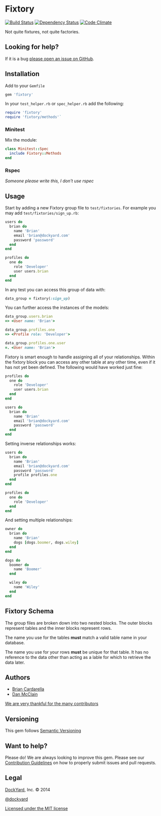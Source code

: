 # Fixtory #

[![Build Status](https://secure.travis-ci.org/dockyard/fixtory.png?branch=master)](http://travis-ci.org/dockyard/fixtory)
[![Dependency Status](https://gemnasium.com/dockyard/fixtory.png?travis)](https://gemnasium.com/dockyard/fixtory)
[![Code Climate](https://codeclimate.com/github/dockyard/fixtory.png)](https://codeclimate.com/github/dockyard/fixtory)

Not quite fixtures, not quite factories.

## Looking for help? ##

If it is a bug [please open an issue on
GitHub](https://github.com/dockyard/fixtory/issues).

## Installation ##

Add to your `Gemfile`

```ruby
gem 'fixtory'
```

In your `test_helper.rb` or `spec_helper.rb` add the following:

```ruby
require 'fixtory'
require 'fixtory/methods'`
```

### Minitest

Mix the module:

```ruby
class Minitest::Spec
  include Fixtory::Methods
end
```

### Rspec

*Someone please write this, I don't use rspec*

## Usage

Start by adding a new Fixtory group file to `test/fixtories`. For
example you may add `test/fixtories/sign_up.rb`:

```ruby
users do
  brian do
    name 'Brian'
    email 'brian@dockyard.com'
    password 'password'
  end
end

profiles do
  one do
    role 'Developer'
    user users.brian
  end
end
```

In any test you can access this group of data with:

```ruby
data_group = fixtory(:sign_up)
```

You can further access the instances of the models:

```ruby
data_group.users.brian
=> <User name: 'Brian'>

data_group.profiles.one
=> <Profile role: 'Developer'>

data_group.profiles.one.user
=. <User name: 'Brian'>
```

Fixtory is smart enough to handle assigning all of your relationships.
Within the fixtory block you can access any other table at any other
time, even if it has not yet been defined. The following would have
worked just fine:

```ruby
profiles do
  one do
    role 'Developer'
    user users.brian
  end
end

users do
  brian do
    name 'Brian'
    email 'brian@dockyard.com'
    password 'password'
  end
end
```

Setting inverse relationships works:

```ruby
users do
  brian do
    name 'Brian'
    email 'brian@dockyard.com'
    password 'password'
    profile profiles.one
  end
end

profiles do
  one do
    role 'Developer'
  end
end
```

And setting multiple relationships:

```ruby
owner do
  brian do
    name 'Brian'
    dogs [dogs.boomer, dogs.wiley]
  end
end

dogs do
  boomer do
    name 'Boomer'
  end

  wiley do
    name 'Wiley'
  end
end
```

## Fixtory Schema

The group files are broken down into two nested blocks. The outer blocks
represent tables and the inner blocks represent rows.

The name you use for the tables **must** match a valid table name in
your database.

The name you use for your rows **must** be unique for that table. It has
no reference to the data other than acting as a lable for which to
retrieve the data later.

## Authors ##

* [Brian Cardarella](http://twitter.com/bcardarella)
* [Dan McClain](http://twitter.com/_danmcclain)

[We are very thankful for the many contributors](https://github.com/dockyard/fixtory/graphs/contributors)

## Versioning ##

This gem follows [Semantic Versioning](http://semver.org)

## Want to help? ##

Please do! We are always looking to improve this gem. Please see our
[Contribution Guidelines](https://github.com/dockyard/fixtory/blob/master/CONTRIBUTING.md)
on how to properly submit issues and pull requests.

## Legal ##

[DockYard](http://dockyard.com), Inc. &copy; 2014

[@dockyard](http://twitter.com/dockyard)

[Licensed under the MIT license](http://www.opensource.org/licenses/mit-license.php)
